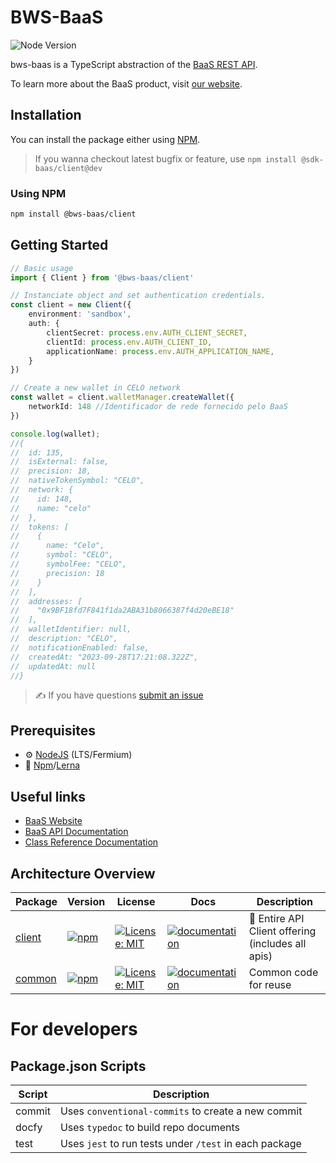 # BWS-BaaS

![Node Version](https://img.shields.io/badge/node-16.x-green)

bws-baas is a TypeScript abstraction of the [BaaS REST API](https://docs.blockchainasaservice.com.br/).

To learn more about the BaaS product, visit [our website](https://blockchainasaservice.com.br/).

## Installation

You can install the package either using [NPM](https://www.npmjs.com/package/@bws-baas/client).

> If you wanna checkout latest bugfix or feature, use `npm install @sdk-baas/client@dev`

### Using NPM

```bash
npm install @bws-baas/client
```

## Getting Started
```ts
// Basic usage
import { Client } from '@bws-baas/client'

// Instanciate object and set authentication credentials.
const client = new Client({
    environment: 'sandbox',
    auth: {
        clientSecret: process.env.AUTH_CLIENT_SECRET,
        clientId: process.env.AUTH_CLIENT_ID,
        applicationName: process.env.AUTH_APPLICATION_NAME,
    }
})

// Create a new wallet in CELO network
const wallet = client.walletManager.createWallet({
    networkId: 148 //Identificador de rede fornecido pelo BaaS
})

console.log(wallet);
//{
//  id: 135,
//  isExternal: false,
//  precision: 18,
//  nativeTokenSymbol: "CELO",
//  network: {
//    id: 148,
//    name: "celo"
//  },
//  tokens: [
//    {
//      name: "Celo",
//      symbol: "CELO",
//      symbolFee: "CELO",
//      precision: 18
//    }
//  ],
//  addresses: [
//    "0x9BF18fd7F841f1da2ABA31b8066387f4d20eBE18"
//  ],
//  walletIdentifier: null,
//  description: "CELO",
//  notificationEnabled: false,
//  createdAt: "2023-09-28T17:21:08.322Z",
//  updatedAt: null
//}
```


> :writing_hand: If you have questions [submit an issue](https://github.com/bitfyapp/sdk/issues/new/choose)

## Prerequisites

-   :gear: [NodeJS](https://nodejs.org/) (LTS/Fermium)
-   :toolbox: [Npm](https://npmjs.com/)/[Lerna](https://lerna.js.org/)

## Useful links

- [BaaS Website](https://blockchainasaservice.com.br/)
- [BaaS API Documentation](https://docs.blockchainasaservice.com.br/)
- [Class Reference Documentation](https://docs-sdk.blockchainasaservice.com.br/)

## Architecture Overview

| Package                                                             | Version                                                                                                                                                            | License                                                                                                          | Docs                                                                                                           | Description                                                     |
|---------------------------------------------------------------------|--------------------------------------------------------------------------------------------------------------------------------------------------------------------|------------------------------------------------------------------------------------------------------------------| -------------------------------------------------------------------------------------------------------------- |-----------------------------------------------------------------|
| [client](https://github.com/bitfyapp/sdk/tree/main/packages/client) | [![npm](https://img.shields.io/github/package-json/v/bitfyapp/sdk/main?filename=packages%2Fclient%2Fpackage.json)](https://www.npmjs.com/package/@bws-baas/client) | [![License: MIT](https://img.shields.io/badge/License-MIT%202023-blue.svg)](https://www.gnu.org/licenses/lgpl-3.0) | [![documentation](https://img.shields.io/badge/typedoc-blue)](https://docs-sdk.blockchainasaservice.org/)                | :rotating_light: Entire API Client offering (includes all apis) |
| [common](https://github.com/bitfyapp/sdk/tree/main/packages/common) | [![npm](https://img.shields.io/github/package-json/v/bitfyapp/sdk/main?filename=packages%2Fcommon%2Fpackage.json)](https://www.npmjs.com/package/@bws-baas/common) | [![License: MIT](https://img.shields.io/badge/License-MIT%202023-blue.svg)](https://www.gnu.org/licenses/lgpl-3.0) | [![documentation](https://img.shields.io/badge/typedoc-blue)](https://docs-sdk.blockchainasaservice.org/)           | Common code for reuse                                           |

# For developers

## Package.json Scripts

| Script           | Description                                            |
| ---------------- |--------------------------------------------------------|
| commit            | Uses `conventional-commits` to create a new commit     |
| docfy            | Uses `typedoc` to build repo documents                 |
| test | Uses `jest` to run tests under `/test` in each package |

[npm-url]: https://www.npmjs.com/package/@bws-baas/client
